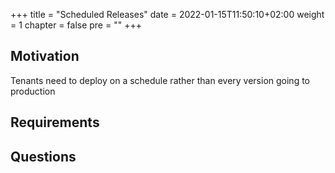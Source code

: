 +++
title = "Scheduled Releases"
date = 2022-01-15T11:50:10+02:00
weight = 1
chapter = false
pre = "<b></b>"
+++

## Motivation

Tenants need to deploy on a schedule rather than every version going to production

## Requirements

## Questions